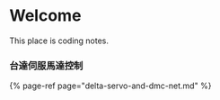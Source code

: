 # Welcome

This place is coding notes.

### 台達伺服馬達控制

{% page-ref page="delta-servo-and-dmc-net.md" %}





